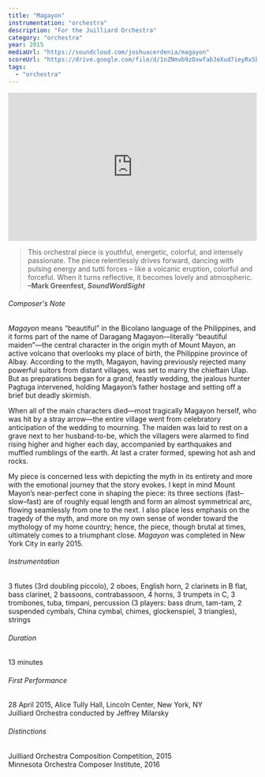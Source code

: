 ```yaml
---
title: "Magayon"
instrumentation: "orchestra"
description: "For the Juilliard Orchestra"
category: "orchestra"
year: 2015
mediaUrl: "https://soundcloud.com/joshuacerdenia/magayon"
scoreUrl: "https://drive.google.com/file/d/1nZNmvb9zOxwfabJeXud7ieyRxSkikxOF/view?usp=sharing"
tags:
  - "orchestra"
---
```


<iframe class="mb-3" src="https://w.soundcloud.com/player/?url=https%3A//api.soundcloud.com/tracks/204090592&amp;auto_play=false&amp;hide_related=false&amp;show_comments=false&amp;show_user=true&amp;show_reposts=false&amp;visual=true" width="100%" height="300" frameborder="no" scrolling="no"></iframe>

>This orchestral piece is youthful, energetic, colorful, and intensely passionate.  The piece relentlessly drives forward, dancing with pulsing energy and tutti forces – like a volcanic eruption, colorful and forceful. When it turns reflective, it becomes lovely and atmospheric.\
**–Mark Greenfest, _SoundWordSight_**

###### Composer's Note

_Magayon_ means “beautiful” in the Bicolano language of the Philippines, and it forms part of the name of Daragang Magayon—literally “beautiful maiden”—the central character in the origin myth of Mount Mayon, an active volcano that overlooks my place of birth, the Philippine province of Albay. According to the myth, Magayon, having previously rejected many powerful suitors from distant villages, was set to marry the chieftain Ulap. But as preparations began for a grand, feastly wedding, the jealous hunter Pagtuga intervened, holding Magayon’s father hostage and setting off a brief but deadly skirmish.

When all of the main characters died—most tragically Magayon herself, who was hit by a stray arrow—the entire village went from celebratory anticipation of the wedding to mourning. The maiden was laid to rest on a grave next to her husband-to-be, which the villagers were alarmed to find rising higher and higher each day, accompanied by earthquakes and muffled rumblings of the earth. At last a crater formed, spewing hot ash and rocks.

My piece is concerned less with depicting the myth in its entirety and more with the emotional journey that the story evokes. I kept in mind Mount Mayon’s near-perfect cone in shaping the piece: its three sections (fast–slow–fast) are of roughly equal length and form an almost symmetrical arc, flowing seamlessly from one to the next. I also place less emphasis on the tragedy of the myth, and more on my own sense of wonder toward the mythology of my home country; hence, the piece, though brutal at times, ultimately comes to a triumphant close. _Magayon_ was completed in New York City in early 2015.

###### Instrumentation
 3 flutes (3rd doubling piccolo), 2 oboes, English horn, 2 clarinets in B flat, bass clarinet, 2 bassoons, contrabassoon, 4 horns, 3 trumpets in C, 3 trombones, tuba, timpani, percussion (3 players: bass drum, tam-tam, 2 suspended cymbals, China cymbal, chimes, glockenspiel, 3 triangles), strings

###### Duration
 13 minutes

###### First Performance
 28 April 2015, Alice Tully Hall, Lincoln Center, New York, NY\
 Juilliard Orchestra conducted by Jeffrey Milarsky

###### Distinctions
Juilliard Orchestra Composition Competition, 2015\
Minnesota Orchestra Composer Institute, 2016
